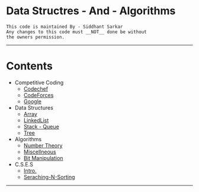 # Data Structres - And - Algorithms
    This code is maintained By - Siddhant Sarkar
	Any changes to this code must __NOT__ done be without 
	the owners permission.

***
# Contents 
- Competitive Coding
  - [Codechef](./DataStructures/../Competitive%20Programming/Codechef)
  - [CodeForces](../Data-Structure-Algorithm/Competitive%20Programming/CodeForces)
  - [Google](../Data-Structure-Algorithm/Competitive%20Programming/Google)
- Data Structures
  - [Array](../Data-Structure-Algorithm/DataStructures/Array)
  - [LinkedList](../Data-Structure-Algorithm/DataStructures/LinkedList/)
  - [Stack - Queue](../Data-Structure-Algorithm/DataStructures/Stack-Queue)
  - [Tree](../Data-Structure-Algorithm/DataStructures/BinaryTree)
- Algorithms
  - [Number Theory](../Data-Structure-Algorithm/Algorithms/NumberTheory/)
  - [Miscellneous](../Data-Structure-Algorithm/Algorithms/Miscellaneous)
  - [Bit Manipulation](../Data-Structure-Algorithm/Algorithms/BitManupulaiton/)
- C.S.E.S 
  - [Intro.](../Data-Structure-Algorithm/CSES/Introductory)
  - [Seraching-N-Sorting](../Data-Structure-Algorithm/Algorithms/Sorting-Searching/)
---


